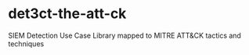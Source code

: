 # det3ct-the-att-ck
SIEM Detection Use Case Library mapped to MITRE ATT&amp;CK tactics and techniques
